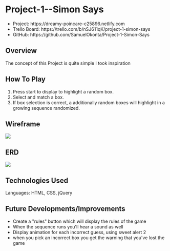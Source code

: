 # Project-1--Simon Says

<ul>
<li>Project: https://dreamy-poincare-c25896.netlify.com</li>
<li>Trello Board: https://trello.com/b/nSJ611qK/project-1-simon-says</li>
<li>GitHub: https://github.com/SamuelOkonta/Project-1-Simon-Says</li>
</ul>

## Overview
The concept of this Project is quite simple I took inspiration

## How To Play
1. Press start to display to highlight a random box.
2. Select and match a box.
3. If box selection is correct, a additionally random boxes will highlight in a growing sequence randomized.

## Wireframe
<a href="https://imgur.com/user/whatupike/posts"><img src="https://i.imgur.com/2cn6hRE.jpg"/></a>

## ERD

<a href="https://imgur.com/user/whatupike/posts"><img src="https://i.imgur.com/2cn6hRE.jpg"/></a>

## Technologies Used
Languages: HTML, CSS, jQuery

## Future Developments/Improvements
<ul>
<li>Create a "rules" button which will display the rules of the game</li>
<li>When the sequence runs you'll hear a sound as well</li>
<li>Display animation for each incorrect guess, using sweet alert 2</li>
<li>when you pick an incorrect box you get the warning that you've lost the game</li>
</ul>
